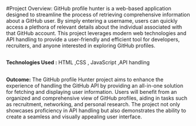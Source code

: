 #Project Overview:
GitHub profile hunter is a web-based application designed to streamline the process of retrieving comprehensive information about a GitHub user. By simply entering a username, users can quickly access a plethora of relevant details about the individual associated with that GitHub account. This project leverages modern web technologies and API handling to provide a user-friendly and efficient tool for developers, recruiters, and anyone interested in exploring GitHub profiles.

##
**Technologies Used :** HTML ,CSS , JavaScript ,API handling

##
**Outcome:** The GitHub profile Hunter project aims to enhance the experience of handling the GitHub API by providing an all-in-one solution for fetching and displaying user information. Users will benefit from an organized and comprehensive view of GitHub profiles, aiding in tasks such as recruitment, networking, and personal research. The project not only showcases proficiency in API handling but also demonstrates the ability to create a seamless and visually appealing user interface.
